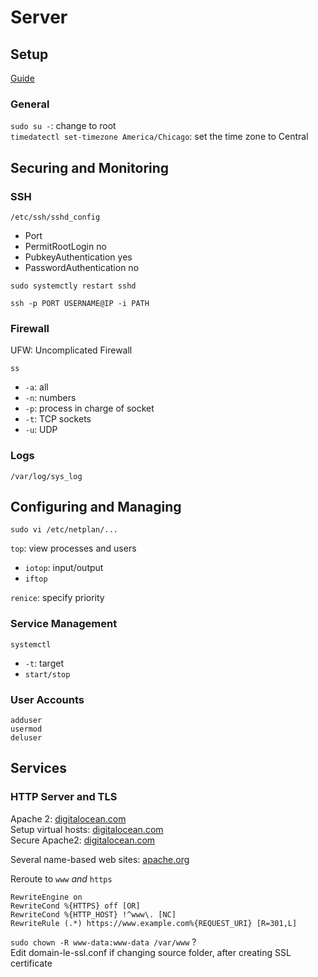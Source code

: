 # Server

## Setup

[Guide](https://www.tecmint.com/initial-ubuntu-server-setup-guide/)

### General

`sudo su -`: change to root  
`timedatectl set-timezone America/Chicago`: set the time zone to Central

## **Securing and Monitoring**

### SSH

`/etc/ssh/sshd_config`
- Port <NUM>
- PermitRootLogin no
- PubkeyAuthentication yes
- PasswordAuthentication no

`sudo systemctly restart sshd`

`ssh -p PORT USERNAME@IP -i PATH`

### Firewall

UFW: Uncomplicated Firewall

`ss`
- `-a`: all
- `-n`: numbers
- `-p`: process in charge of socket
- `-t`: TCP sockets
- `-u`: UDP

### Logs

`/var/log/sys_log`

## **Configuring and Managing**

`sudo vi /etc/netplan/...`

`top`: view processes and users  
- `iotop`: input/output
- `iftop`

`renice`: specify priority  

### Service Management

`systemctl`
- `-t`: target
- `start/stop`

### User Accounts

`adduser`  
`usermod`  
`deluser`  

## **Services**

### HTTP Server and TLS

Apache 2: [digitalocean.com](https://www.digitalocean.com/community/tutorials/how-to-install-the-apache-web-server-on-ubuntu-18-04)  
Setup virtual hosts: [digitalocean.com](https://www.digitalocean.com/community/tutorials/how-to-install-the-apache-web-server-on-ubuntu-18-04#step-5-%E2%80%94-setting-up-virtual-hosts-(recommended))  
Secure Apache2: [digitalocean.com](https://www.digitalocean.com/community/tutorials/how-to-secure-apache-with-let-s-encrypt-on-ubuntu-18-04)

Several name-based web sites: [apache.org](https://httpd.apache.org/docs/2.4/vhosts/examples.html)

Reroute to `www` *and* `https`
```
RewriteEngine on
RewriteCond %{HTTPS} off [OR]
RewriteCond %{HTTP_HOST} !^www\. [NC]
RewriteRule (.*) https://www.example.com%{REQUEST_URI} [R=301,L]
```

`sudo chown -R www-data:www-data /var/www` ?  
Edit domain-le-ssl.conf if changing source folder, after creating SSL certificate